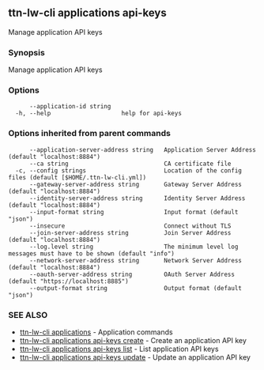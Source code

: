 ## ttn-lw-cli applications api-keys

Manage application API keys

### Synopsis

Manage application API keys

### Options

```
      --application-id string   
  -h, --help                    help for api-keys
```

### Options inherited from parent commands

```
      --application-server-address string   Application Server Address (default "localhost:8884")
      --ca string                           CA certificate file
  -c, --config strings                      Location of the config files (default [$HOME/.ttn-lw-cli.yml])
      --gateway-server-address string       Gateway Server Address (default "localhost:8884")
      --identity-server-address string      Identity Server Address (default "localhost:8884")
      --input-format string                 Input format (default "json")
      --insecure                            Connect without TLS
      --join-server-address string          Join Server Address (default "localhost:8884")
      --log.level string                    The minimum level log messages must have to be shown (default "info")
      --network-server-address string       Network Server Address (default "localhost:8884")
      --oauth-server-address string         OAuth Server Address (default "https://localhost:8885")
      --output-format string                Output format (default "json")
```

### SEE ALSO

* [ttn-lw-cli applications](ttn-lw-cli_applications.md)	 - Application commands
* [ttn-lw-cli applications api-keys create](ttn-lw-cli_applications_api-keys_create.md)	 - Create an application API key
* [ttn-lw-cli applications api-keys list](ttn-lw-cli_applications_api-keys_list.md)	 - List application API keys
* [ttn-lw-cli applications api-keys update](ttn-lw-cli_applications_api-keys_update.md)	 - Update an application API key

